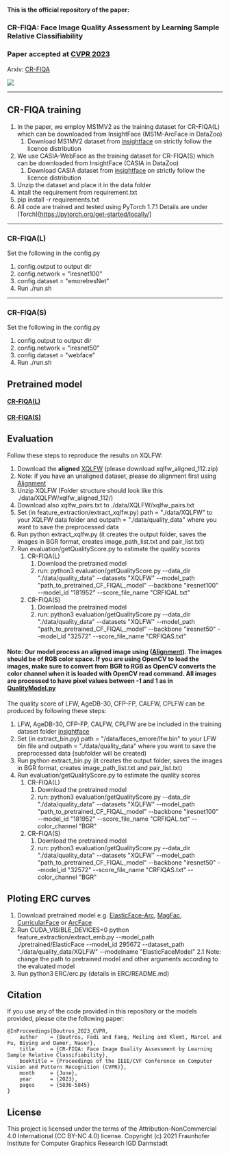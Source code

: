 
#### This is the official repository of the paper:
### CR-FIQA: Face Image Quality Assessment by Learning Sample Relative Classifiability 
### Paper accepted at [CVPR 2023](https://cvpr2023.thecvf.com/)
Arxiv: [CR-FIQA](https://arxiv.org/abs/2112.06592)

<img src="utils/workflow.png"> 

<hr/>



## CR-FIQA training ##
1. In the paper, we employ MS1MV2 as the training dataset for CR-FIQA(L) which can be downloaded from InsightFace (MS1M-ArcFace in DataZoo)
    1. Download MS1MV2 dataset from [insightface](https://github.com/deepinsight/insightface/tree/master/recognition/_datasets_) on strictly follow the licence distribution
3. We use CASIA-WebFace as the training dataset for CR-FIQA(S) which can be downloaded from InsightFace (CASIA in DataZoo)
    1. Download CASIA dataset from [insightface](https://github.com/deepinsight/insightface/tree/master/recognition/_datasets_) on strictly follow the licence distribution
4. Unzip the dataset and place it in the data folder
5. Intall the requirement from requirement.txt
6. pip install -r requirements.txt
7. All code are trained and tested using PyTorch 1.7.1
Details are under (Torch)[https://pytorch.org/get-started/locally/]
<hr/>

### CR-FIQA(L) ###
Set the following in the config.py
1. config.output to output dir 
2. config.network = "iresnet100"
3. config.dataset = "emoreIresNet" 
4. Run ./run.sh
<hr/>

###  CR-FIQA(S) ###
Set the following in the config.py
1. config.output to output dir 
2. config.network = "iresnet50"
3. config.dataset = "webface" 
4. Run ./run.sh

## Pretrained model

#### [CR-FIQA(L)](https://drive.google.com/drive/folders/1siy_3eQSBuIV6U6_9wgGtbZG2GMgVLMy?usp=sharing)


#### [CR-FIQA(S)](https://drive.google.com/drive/folders/13bE4LP303XA_IzL1YOgG5eN0c8efHU9h?usp=sharing)

## Evaluation ##
Follow these steps to reproduce the results on XQLFW:
1. Download the **aligned** [XQLFW](https://martlgap.github.io/xqlfw/pages/download.html) (please download xqlfw_aligned_112.zip)
2. Note: if you have an unaligned dataset, please do alignment first using [Alignment](https://github.com/fdbtrs/SFace-Privacy-friendly-and-Accurate-Face-Recognition-using-Synthetic-Data/blob/master/utils/MTCNN_alignment_fast.py)
2. Unzip XQLFW (Folder structure should look like this ./data/XQLFW/xqlfw_aligned_112/)
3. Download also xqlfw_pairs.txt to ./data/XQLFW/xqlfw_pairs.txt
4. Set (in feature_extraction/extract_xqlfw.py) path = "./data/XQLFW" to your XQLFW data folder and outpath = "./data/quality_data" where you want to save the preprocessed data
5. Run python extract_xqlfw.py (it creates the output folder, saves the images in BGR format, creates image_path_list.txt and pair_list.txt)
6. Run evaluation/getQualityScore.py to estimate the quality scores  
    1. CR-FIQA(L)  
        1. Download the pretrained model
        2. run: python3 evaluation/getQualityScore.py --data_dir "./data/quality_data" --datasets "XQLFW" --model_path "path_to_pretrained_CF_FIQAL_model" --backbone "iresnet100" --model_id "181952" --score_file_name "CRFIQAL.txt"  
    2. CR-FIQA(S)
        1. Download the pretrained model
        2. run: python3 evaluation/getQualityScore.py --data_dir "./data/quality_data" --datasets "XQLFW" --model_path "path_to_pretrained_CF_FIQAL_model" --backbone "iresnet50" --model_id "32572" --score_file_name "CRFIQAS.txt"
#### Note: Our model process an aligned image using ([Alignment](https://github.com/fdbtrs/SFace-Privacy-friendly-and-Accurate-Face-Recognition-using-Synthetic-Data/blob/master/utils/MTCNN_alignment_fast.py)). The images should be of RGB color space. If you are using OpenCV to load the images, make sure to convert from BGR to RGB as OpenCV converts the color channel when it is loaded with OpenCV read command. All images are processed to have pixel values between -1 and 1 as in [QualityModel.py](https://github.com/fdbtrs/CR-FIQA/blob/main/evaluation/QualityModel.py)         
The quality score of LFW, AgeDB-30, CFP-FP, CALFW, CPLFW can be produced by following these steps:
1. LFW, AgeDB-30, CFP-FP, CALFW, CPLFW are be included in the training dataset folder [insightface](https://github.com/deepinsight/insightface/tree/master/recognition/_datasets_)
2. Set (in extract_bin.py) path = "/data/faces_emore/lfw.bin" to your LFW bin file and outpath = "./data/quality_data" where you want to save the preprocessed data (subfolder will be created)
3. Run python extract_bin.py (it creates the output folder, saves the images in BGR format, creates image_path_list.txt and pair_list.txt)  
4. Run evaluation/getQualityScore.py to estimate the quality scores  
    1. CR-FIQA(L)  
        1. Download the pretrained model
        2. run: python3 evaluation/getQualityScore.py --data_dir "./data/quality_data" --datasets "XQLFW" --model_path "path_to_pretrained_CF_FIQAL_model" --backbone "iresnet100" --model_id "181952" --score_file_name "CRFIQAL.txt"   --color_channel "BGR"
    2. CR-FIQA(S)
        1. Download the pretrained model
        2. run: python3 evaluation/getQualityScore.py --data_dir "./data/quality_data" --datasets "XQLFW" --model_path "path_to_pretrained_CF_FIQAL_model" --backbone "iresnet50" --model_id "32572" --score_file_name "CRFIQAS.txt" --color_channel "BGR"
        
     
## Ploting ERC curves ##
1. Download pretrained model e.g. [ElasticFace-Arc](https://github.com/fdbtrs/ElasticFace), [MagFac](https://github.com/IrvingMeng/MagFace), [CurricularFace](https://github.com/HuangYG123/CurricularFace) or [ArcFace](https://github.com/deepinsight/insightface)
2. Run CUDA_VISIBLE_DEVICES=0 python feature_extraction/extract_emb.py --model_path ./pretrained/ElasticFace --model_id 295672 --dataset_path "./data/quality_data/XQLFW" --modelname "ElasticFaceModel"
    2.1 Note: change the path to pretrained model and other arguments according to the evaluated model 
3. Run python3 ERC/erc.py (details in  ERC/README.md)


## Citation ##
If you use any of the code provided in this repository or the models provided, please cite the following paper:
```
@InProceedings{Boutros_2023_CVPR,
    author    = {Boutros, Fadi and Fang, Meiling and Klemt, Marcel and Fu, Biying and Damer, Naser},
    title     = {CR-FIQA: Face Image Quality Assessment by Learning Sample Relative Classifiability},
    booktitle = {Proceedings of the IEEE/CVF Conference on Computer Vision and Pattern Recognition (CVPR)},
    month     = {June},
    year      = {2023},
    pages     = {5836-5845}
}
```


## License ##

This project is licensed under the terms of the Attribution-NonCommercial 4.0 International (CC BY-NC 4.0) license.
Copyright (c) 2021 Fraunhofer Institute for Computer Graphics Research IGD Darmstadt
